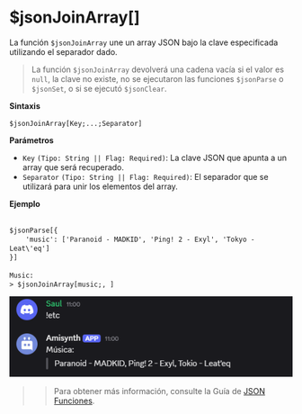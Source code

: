 
# $jsonJoinArray[]  
La función `$jsonJoinArray` une un array JSON bajo la clave especificada utilizando el separador dado.  

> La función `$jsonJoinArray` devolverá una cadena vacía si el valor es `null`, la clave no existe, no se ejecutaron las funciones `$jsonParse` o `$jsonSet`, o si se ejecutó `$jsonClear`.  

**Sintaxis**  
```plaintext
$jsonJoinArray[Key;...;Separator]
```

**Parámetros**  
- `Key` `(Tipo: String || Flag: Required)`: La clave JSON que apunta a un array que será recuperado.  
- `Separator` `(Tipo: String || Flag: Required)`: El separador que se utilizará para unir los elementos del array.  

**Ejemplo**  
```plaintext

$jsonParse[{
    'music': ['Paranoid - MADKID', 'Ping! 2 - Exyl', 'Tokyo - Leat\'eq']
}]

Music:
> $jsonJoinArray[music;, ]
```

![alt text](image-54.png)




>> Para obtener más información, consulte la Guía de [JSON Funciones](../gen/json.md).